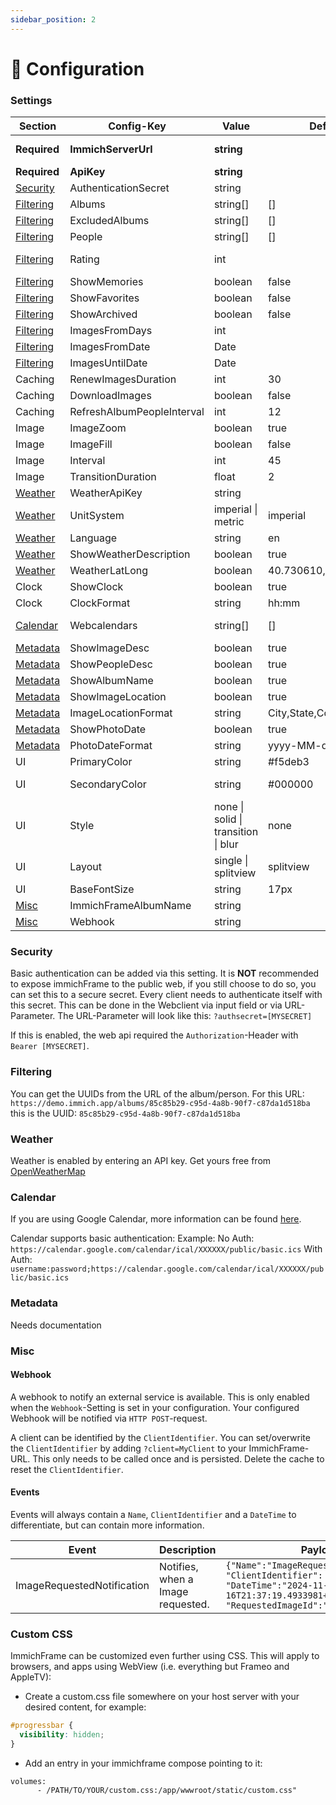 ```yaml
---
sidebar_position: 2
---
```


# 🔧 Configuration

### Settings

| **Section**             | **Config-Key**             | **Value**                           | **Default**          | **Description**                                                                                                                                                 |
| ----------------------- | -------------------------- | ----------------------------------- | -------------------- | --------------------------------------------------------------------------------------------------------------------------------------------------------------- |
| **Required**            | **ImmichServerUrl**        | **string**                          |                      | **The URL of your Immich server e.g. `http://photos.yourdomain.com` / `http://192.168.0.100:2283`.**                                                            |
| **Required**            | **ApiKey**                 | **string**                          |                      | **Read more about how to obtain an [Immich API key][immich-api-url].**                                                                                          |
| [Security](#security)   | AuthenticationSecret       | string                              |                      | When set, every client needs to authenticate via Bearer Token and this value.                                                                                   |
| [Filtering](#filtering) | Albums                     | string[]                            | []                   | UUID of album(s)                                                                                                                                                |
| [Filtering](#filtering) | ExcludedAlbums             | string[]                            | []                   | UUID of excluded album(s)                                                                                                                                       |
| [Filtering](#filtering) | People                     | string[]                            | []                   | UUID of person(s)                                                                                                                                               |
| [Filtering](#filtering) | Rating                     | int                                 |                      | Rating of an image in stars, allowed values from -1 to 5. This will only show images with the exact rating you are filtering for.                               |
| [Filtering](#filtering) | ShowMemories               | boolean                             | false                | If this is set, memories are displayed.                                                                                                                         |
| [Filtering](#filtering) | ShowFavorites              | boolean                             | false                | If this is set, favorites are displayed.                                                                                                                        |
| [Filtering](#filtering) | ShowArchived               | boolean                             | false                | If this is set, assets marked archived are displayed.                                                                                                           |
| [Filtering](#filtering) | ImagesFromDays             | int                                 |                      | Show images from the last X days. e.g 365 -> show images from the last year                                                                                     |
| [Filtering](#filtering) | ImagesFromDate             | Date                                |                      | Show images after date. Overwrites the `ImagesFromDays`-Setting                                                                                                 |
| [Filtering](#filtering) | ImagesUntilDate            | Date                                |                      | Show images before date.                                                                                                                                        |
| Caching                 | RenewImagesDuration        | int                                 | 30                   | Interval in days.                                                                                                                                               |
| Caching                 | DownloadImages             | boolean                             | false                | \*Client only.                                                                                                                                                  |
| Caching                 | RefreshAlbumPeopleInterval | int                                 | 12                   | Interval in hours. Determines how often images are pulled from a person in immich.                                                                              |
| Image                   | ImageZoom                  | boolean                             | true                 | Zooms into or out of an image and gives it a touch of life.                                                                                                     |
| Image                   | ImageFill                  | boolean                             | false                | Whether image should fill available space. Aspect ratio maintained but may be cropped.                                                                          |
| Image                   | Interval                   | int                                 | 45                   | Image interval in seconds. How long a image is displayed in the frame.                                                                                          |
| Image                   | TransitionDuration         | float                               | 2                    | Duration in seconds.                                                                                                                                            |
| [Weather](#weather)     | WeatherApiKey              | string                              |                      | Get an API key from [OpenWeatherMap][openweathermap-url].                                                                                                       |
| [Weather](#weather)     | UnitSystem                 | imperial \| metric                  | imperial             | Imperial or metric system. (Fahrenheit or degrees)                                                                                                              |
| [Weather](#weather)     | Language                   | string                              | en                   | 2 digit ISO code, sets the language of the weather description.                                                                                                 |
| [Weather](#weather)     | ShowWeatherDescription     | boolean                             | true                 | Displays the description of the current weather.                                                                                                                |
| [Weather](#weather)     | WeatherLatLong             | boolean                             | 40.730610,-73.935242 | Set the weather location with lat/lon.                                                                                                                          |
| Clock                   | ShowClock                  | boolean                             | true                 | Displays the current time.                                                                                                                                      |
| Clock                   | ClockFormat                | string                              | hh:mm                | Time format.                                                                                                                                                    |
| [Calendar](#calendar)   | Webcalendars               | string[]                            | []                   | A list of webcalendar URIs in the .ics format, can include basic auth. e.g. username:password;https://calendar.google.com/calendar/ical/XXXXXX/public/basic.ics |
| [Metadata](#metadata)   | ShowImageDesc              | boolean                             | true                 | Displays the description of the current image.                                                                                                                  |
| [Metadata](#metadata)   | ShowPeopleDesc             | boolean                             | true                 | Displays a comma separated list of names of all the people that are assigned in immich.                                                                         |
| [Metadata](#metadata)   | ShowAlbumName              | boolean                             | true                 | Displays a comma separated list of names of all the albums for an image.                                                                                        |
| [Metadata](#metadata)   | ShowImageLocation          | boolean                             | true                 | Displays the location of the current image.                                                                                                                     |
| [Metadata](#metadata)   | ImageLocationFormat        | string                              | City,State,Country   |                                                                                                                                                                 |
| [Metadata](#metadata)   | ShowPhotoDate              | boolean                             | true                 | Displays the date of the current image.                                                                                                                         |
| [Metadata](#metadata)   | PhotoDateFormat            | string                              | yyyy-MM-dd           | Date format. See [here](https://date-fns.org/v4.1.0/docs/format) for more information.                                                                          |
| UI                      | PrimaryColor               | string                              | #f5deb3              | Lets you choose a primary color for your UI. Use hex with alpha value to edit opacity.                                                                          |
| UI                      | SecondaryColor             | string                              | #000000              | Lets you choose a secondary color for your UI. (Only used with `style=solid or transition`) Use hex with alpha value to edit opacity.                           |
| UI                      | Style                      | none \| solid \| transition \| blur | none                 | Background-style of the clock and metadata.                                                                                                                     |
| UI                      | Layout                     | single \| splitview                 | splitview            | Allow two portrait images to be displayed next to each other                                                                                                    |
| UI                      | BaseFontSize               | string                              | 17px                 | Sets the base font size, uses [standard CSS formats](https://developer.mozilla.org/en-US/docs/Web/CSS/font-size).                                               |
| [Misc](#misc)           | ImmichFrameAlbumName       | string                              |                      | \*Client only. Creates album and stores last 100 photos displayed.                                                                                              |
| [Misc](#misc)           | Webhook                    | string                              |                      | Webhook URL to be notified e.g. http://example.com/notify                                                                                                       |

### Security
Basic authentication can be added via this setting. It is **NOT** recommended to expose immichFrame to the public web, if you still choose to do so, you can set this to a secure secret. Every client needs to authenticate itself with this secret. This can be done in the Webclient via input field or via URL-Parameter. The URL-Parameter will look like this: `?authsecret=[MYSECRET]`

If this is enabled, the web api required the `Authorization`-Header with `Bearer [MYSECRET]`.

### Filtering
You can get the UUIDs from the URL of the album/person. For this URL: `https://demo.immich.app/albums/85c85b29-c95d-4a8b-90f7-c87da1d518ba` this is the UUID: `85c85b29-c95d-4a8b-90f7-c87da1d518ba`

### Weather
Weather is enabled by entering an API key. Get yours free from [OpenWeatherMap][openweathermap-url]

### Calendar
If you are using Google Calendar, more information can be found [here](https://support.google.com/calendar/answer/37648?hl=en#zippy=%2Cget-your-calendar-view-only).

Calendar supports basic authentication:
Example:
No Auth: `https://calendar.google.com/calendar/ical/XXXXXX/public/basic.ics`
With Auth: `username:password;https://calendar.google.com/calendar/ical/XXXXXX/public/basic.ics`

### Metadata
Needs documentation

### Misc
#### Webhook
A webhook to notify an external service is available. This is only enabled when the `Webhook`-Setting is set in your configuration. Your configured Webhook will be notified via `HTTP POST`-request.

A client can be identified by the `ClientIdentifier`. You can set/overwrite the `ClientIdentifier` by adding `?client=MyClient` to your ImmichFrame-URL. This only needs to be called once and is persisted. Delete the cache to reset the `ClientIdentifier`.

#### Events
Events will always contain a `Name`, `ClientIdentifier` and a `DateTime` to differentiate, but can contain more information.

| **Event**                  | **Description**                   | **Payload**                                                                                                                                             |
| -------------------------- | --------------------------------- | ------------------------------------------------------------------------------------------------------------------------------------------------------- |
| ImageRequestedNotification | Notifies, when a Image requested. | `{"Name":"ImageRequestedNotification", "ClientIdentifier": "Frame_Kitchen", "DateTime":"2024-11-16T21:37:19.4933981+01:00", "RequestedImageId":"UUID"}` |

### Custom CSS
ImmichFrame can be customized even further using CSS. This will apply to browsers, and apps using WebView (i.e. everything but Frameo and AppleTV):
- Create a custom.css file somewhere on your host server with your desired content, for example:  
```css
#progressbar {  
  visibility: hidden;  
}
```
- Add an entry in your immichframe compose pointing to it:  
```
volumes:  
      - /PATH/TO/YOUR/custom.css:/app/wwwroot/static/custom.css"
```

[openweathermap-url]: https://openweathermap.org/appid
[immich-api-url]: https://immich.app/docs/features/command-line-interface#obtain-the-api-key